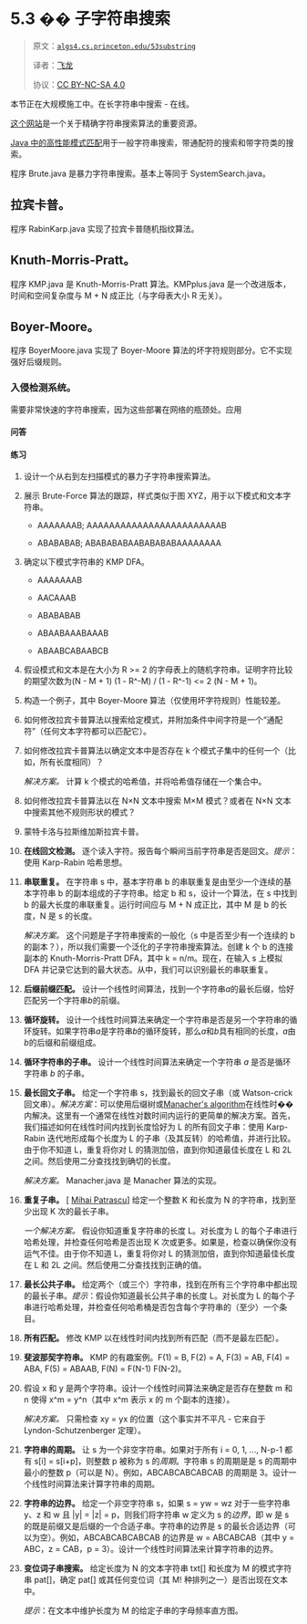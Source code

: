 # 5.3 �� 子字符串搜索

> 原文：[`algs4.cs.princeton.edu/53substring`](https://algs4.cs.princeton.edu/53substring)
> 
> 译者：[飞龙](https://github.com/wizardforcel)
> 
> 协议：[CC BY-NC-SA 4.0](https://creativecommons.org/licenses/by-nc-sa/4.0/)


本节正在大规模施工中。在长字符串中搜索 - 在线。

[这个网站](http://www-igm.univ-mlv.fr/~lecroq/string/)是一个关于精确字符串搜索算法的重要资源。

[Java 中的高性能模式匹配](http://johannburkard.de/software/stringsearch/)用于一般字符串搜索，带通配符的搜索和带字符类的搜索。

程序 Brute.java 是暴力字符串搜索。基本上等同于 SystemSearch.java。

## 拉宾卡普。

程序 RabinKarp.java 实现了拉宾卡普随机指纹算法。

## Knuth-Morris-Pratt。

程序 KMP.java 是 Knuth-Morris-Pratt 算法。KMPplus.java 是一个改进版本，时间和空间复杂度与 M + N 成正比（与字母表大小 R 无关）。

## Boyer-Moore。

程序 BoyerMoore.java 实现了 Boyer-Moore 算法的坏字符规则部分。它不实现强好后缀规则。

### 入侵检测系统。

需要非常快速的字符串搜索，因为这些部署在网络的瓶颈处。应用

#### 问答

#### 练习

1.  设计一个从右到左扫描模式的暴力子字符串搜索算法。

1.  展示 Brute-Force 算法的跟踪，样式类似于图 XYZ，用于以下模式和文本字符串。

    +   AAAAAAAB; AAAAAAAAAAAAAAAAAAAAAAAAB

    +   ABABABAB; ABABABABAABABABABAAAAAAAA

1.  确定以下模式字符串的 KMP DFA。

    +   AAAAAAAB

    +   AACAAAB

    +   ABABABAB

    +   ABAABAAABAAAB

    +   ABAABCABAABCB

1.  假设模式和文本是在大小为 R >= 2 的字母表上的随机字符串。证明字符比较的期望次数为(N - M + 1) (1 - R^-M) / (1 - R^-1) <= 2 (N - M + 1)。

1.  构造一个例子，其中 Boyer-Moore 算法（仅使用坏字符规则）性能较差。

1.  如何修改拉宾卡普算法以搜索给定模式，并附加条件中间字符是一个“通配符”（任何文本字符都可以匹配它）。

1.  如何修改拉宾卡普算法以确定文本中是否存在 k 个模式子集中的任何一个（比如，所有长度相同）？

    *解决方案。* 计算 k 个模式的哈希值，并将哈希值存储在一个集合中。

1.  如何修改拉宾卡普算法以在 N×N 文本中搜索 M×M 模式？或者在 N×N 文本中搜索其他不规则形状的模式？

1.  蒙特卡洛与拉斯维加斯拉宾卡普。

1.  **在线回文检测。** 逐个读入字符。报告每个瞬间当前字符串是否是回文。*提示*：使用 Karp-Rabin 哈希思想。

1.  **串联重复。** 在字符串 s 中，基本字符串 b 的串联重复是由至少一个连续的基本字符串 b 的副本组成的子字符串。给定 b 和 s，设计一个算法，在 s 中找到 b 的最大长度的串联重复。运行时间应与 M + N 成正比，其中 M 是 b 的长度，N 是 s 的长度。

    *解决方案。* 这个问题是子字符串搜索的一般化（s 中是否至少有一个连续的 b 的副本？），所以我们需要一个泛化的子字符串搜索算法。创建 k 个 b 的连接副本的 Knuth-Morris-Pratt DFA，其中 k = n/m。现在，在输入 s 上模拟 DFA 并记录它达到的最大状态。从中，我们可以识别最长的串联重复。

1.  **后缀前缀匹配。** 设计一个线性时间算法，找到一个字符串*a*的最长后缀，恰好匹配另一个字符串*b*的前缀。

1.  **循环旋转。** 设计一个线性时间算法来确定一个字符串是否是另一个字符串的循环旋转。如果字符串*a*是字符串*b*的循环旋转，那么*a*和*b*具有相同的长度，*a*由*b*的后缀和前缀组成。

1.  **循环字符串的子串。** 设计一个线性时间算法来确定一个字符串 *a* 是否是循环字符串 *b* 的子串。

1.  **最长回文子串。** 给定一个字符串 s，找到最长的回文子串（或 Watson-crick 回文串）。*解决方案*：可以使用后缀树或[Manacher's algorithm](http://www.leetcode.com/2011/11/longest-palindromic-substring-part-ii.html)在线性时��内解决。这里有一个通常在线性对数时间内运行的更简单的解决方案。首先，我们描述如何在线性时间内找到长度恰好为 L 的所有回文子串：使用 Karp-Rabin 迭代地形成每个长度为 L 的子串（及其反转）的哈希值，并进行比较。由于你不知道 L，重复将你对 L 的猜测加倍，直到你知道最佳长度在 L 和 2L 之间。然后使用二分查找找到确切的长度。

    *解决方案。* Manacher.java 是 Manacher 算法的实现。

1.  **重复子串。** [ [Mihai Patrascu](http://web.mit.edu/~mip/www/probs.html)] 给定一个整数 K 和长度为 N 的字符串，找到至少出现 K 次的最长子串。

    *一个解决方案。* 假设你知道重复字符串的长度 L。对长度为 L 的每个子串进行哈希处理，并检查任何哈希是否出现 K 次或更多。如果是，检查以确保你没有运气不佳。由于你不知道 L，重复将你对 L 的猜测加倍，直到你知道最佳长度在 L 和 2L 之间。然后使用二分查找找到正确的值。

1.  **最长公共子串。** 给定两个（或三个）字符串，找到在所有三个字符串中都出现的最长子串。*提示*：假设你知道最长公共子串的长度 L。对长度为 L 的每个子串进行哈希处理，并检查任何哈希桶是否包含每个字符串的（至少）一个条目。

1.  **所有匹配。** 修改 KMP 以在线性时间内找到所有匹配（而不是最左匹配）。

1.  **斐波那契字符串。** KMP 的有趣案例。F(1) = B, F(2) = A, F(3) = AB, F(4) = ABA, F(5) = ABAAB, F(N) = F(N-1) F(N-2)。

1.  假设 x 和 y 是两个字符串。设计一个线性时间算法来确定是否存在整数 m 和 n 使得 x^m = y^n（其中 x^m 表示 x 的 m 个副本的连接）。

    *解决方案。* 只需检查 xy = yx 的位置（这个事实并不平凡 - 它来自于 Lyndon-Schutzenberger 定理）。

1.  **字符串的周期。** 让 s 为一个非空字符串。如果对于所有 i = 0, 1, ..., N-p-1 都有 s[i] = s[i+p]，则整数 p 被称为 s 的*周期*。字符串 s 的周期是是 s 的周期中最小的整数 p（可以是 N）。例如，ABCABCABCABCAB 的周期是 3。设计一个线性时间算法来计算字符串的周期。

1.  **字符串的边界。** 给定一个非空字符串 s，如果 s = yw = wz 对于一些字符串 y、z 和 w 且 |y| = |z| = p，则我们将字符串 w 定义为 s 的*边界*，即 w 是 s 的既是前缀又是后缀的一个合适子串。字符串的边界是 s 的最长合适边界（可以为空）。例如，ABCABCABCABCAB 的边界是 w = ABCABCAB（其中 y = ABC，z = CAB，p = 3）。设计一个线性时间算法来计算字符串的边界。

1.  **变位词子串搜索。** 给定长度为 N 的文本字符串 txt[] 和长度为 M 的模式字符串 pat[]，确定 pat[] 或其任何变位词（其 M! 种排列之一）是否出现在文本中。

    *提示*：在文本中维护长度为 M 的给定子串的字母频率直方图。
